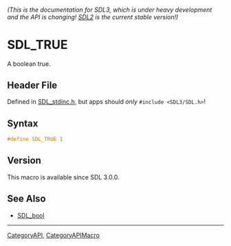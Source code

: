 ###### (This is the documentation for SDL3, which is under heavy development and the API is changing! [SDL2](https://wiki.libsdl.org/SDL2/) is the current stable version!)
# SDL_TRUE

A boolean true.

## Header File

Defined in [SDL_stdinc.h](https://github.com/libsdl-org/SDL/blob/main/include/SDL3/SDL_stdinc.h), but apps should _only_ `#include <SDL3/SDL.h>`!

## Syntax

```c
#define SDL_TRUE 1
```

## Version

This macro is available since SDL 3.0.0.

## See Also

* [SDL_bool](SDL_bool)

----
[CategoryAPI](CategoryAPI), [CategoryAPIMacro](CategoryAPIMacro)

